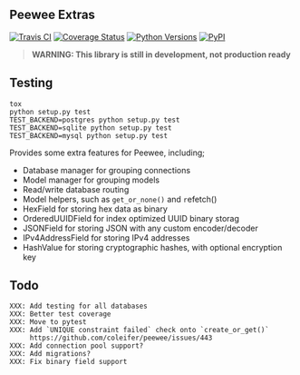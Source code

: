 ## Peewee Extras

[![Travis CI](https://travis-ci.org/imsofly/peewee-extras.svg)](https://travis-ci.org/imsofly/peewee-extras)
[![Coverage Status](https://coveralls.io/repos/imsofly/peewee-extras/badge.svg?branch=master&service=github)](https://coveralls.io/github/imsofly/peewee-extras?branch=master)
[![Python Versions](https://img.shields.io/pypi/pyversions/peewee-extras.svg)](https://pypi.python.org/pypi/peewee-extras)
[![PyPI](https://img.shields.io/pypi/v/peewee-extras.svg)](https://pypi.python.org/pypi/peewee-extras)

> **WARNING: This library is still in development, not production ready**

## Testing

```
tox
python setup.py test
TEST_BACKEND=postgres python setup.py test
TEST_BACKEND=sqlite python setup.py test
TEST_BACKEND=mysql python setup.py test
```

Provides some extra features for Peewee, including;

* Database manager for grouping connections
* Model manager for grouping models
* Read/write database routing
* Model helpers, such as `get_or_none()` and `r`efetch()
* HexField for storing hex data as binary
* OrderedUUIDField for index optimized UUID binary storag
* JSONField for storing JSON with any custom encoder/decoder
* IPv4AddressField for storing IPv4 addresses
* HashValue for storing cryptographic hashes, with optional encryption key

## Todo

```
XXX: Add testing for all databases
XXX: Better test coverage
XXX: Move to pytest
XXX: Add `UNIQUE constraint failed` check onto `create_or_get()`
     https://github.com/coleifer/peewee/issues/443
XXX: Add connection pool support?
XXX: Add migrations?
XXX: Fix binary field support
```
